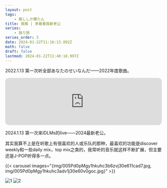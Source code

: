 ```yaml
---
layout: post
tags:
    - 推ししか勝たん
title: 我推 | 来看看我新老公
series:
    - 独り旅
series_order: 5
date: 2024-01-22T11:16:13.892Z
math: false
draft: false
lastmod: 2024-01-22T11:48:18.997Z
---
```

2022.1.13 第一次听全部あなたのせいなんだ——2022年度歌曲。

<iframe style="border-radius:12px" src="https://open.spotify.com/embed/track/1gQIs4zN15YJhzl4Ytkha6?utm_source=generator" width="100%" height="152" frameBorder="0" allowfullscreen="" allow="autoplay; clipboard-write; encrypted-media; fullscreen; picture-in-picture" loading="lazy"></iframe>

2024.1.13 第一次来IDLMs的live——2024最新老公。

其实我算不上是在听歌上有很喜欢的人或乐队的那种，最喜欢的功能是discover weekly和一些daily mix，top mix之类的，我常听的音乐就这样不断扩展，但主要还是J-POP听得多一点。

{{< carousel images="{img/005Pd0pMgy1hkuhc3b6zvj30e611cad7.jpg, img/005Pd0pMgy1hkuhc3adv1j30e60v0goc.jpg}" >}}

![1](/img/005Pd0pMgy1hkuhc3b6zvj30e611cad7.jpg)
![2](/img/005Pd0pMgy1hkuhc3adv1j30e60v0goc.jpg)